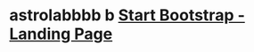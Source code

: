 # astrolabbbb b [Start Bootstrap - Landing Page](https://startbootstrap.com/template-overviews/landing-page/)

